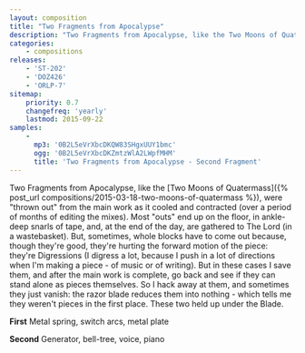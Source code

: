 ```yaml
---
layout: composition
title: "Two Fragments from Apocalypse"
description: "Two Fragments from Apocalypse, like the Two Moons of Quatermass, were thrown out from the main work as it cooled and contracted (over a period of months of editing the mixes)."
categories:
    - compositions
releases:
    - 'ST-202'
    - 'DOZ426'
    - 'ORLP-7'
sitemap:
    priority: 0.7
    changefreq: 'yearly'
    lastmod: 2015-09-22
samples:
    - 
      mp3: '0B2L5eVrXbcDKQW83SHgxUUY1bmc'
      ogg: '0B2L5eVrXbcDKZmtzWlA2LWpfMHM'
      title: 'Two Fragments from Apocalypse - Second Fragment'  
---
```


Two Fragments from Apocalypse, like the [Two Moons of Quatermass]({% post_url compositions/2015-03-18-two-moons-of-quatermass %}), were "thrown out" from the main work as it cooled and contracted (over a period of months of editing the mixes). Most "outs" end up on the floor, in ankle-deep snarls of tape, and, at the end of the day, are gathered to The Lord (in a wastebasket). But, sometimes, whole blocks have to come out because, though they're good, they're hurting the forward motion of the piece: they're Digressions (I digress a lot, because I push in a lot of directions when I'm making a piece - of music or of writing). But in these cases I save them, and after the main work is complete, go back and see if they can stand alone as pieces themselves. So I hack away at them, and sometimes they just vanish: the razor blade reduces them into nothing - which tells me they weren't pieces in the first place. These two held up under the Blade.

**First**
Metal spring, switch arcs, metal plate

**Second**
Generator, bell-tree, voice, piano
